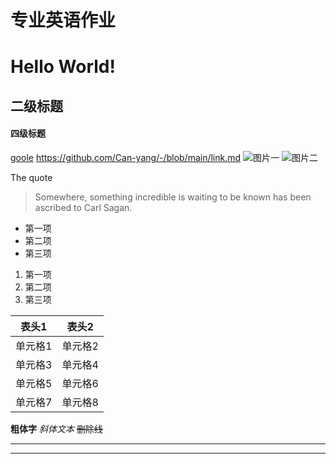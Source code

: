 # 专业英语作业
# Hello World!
## 二级标题
#### 四级标题
[goole](https://www.google.com.hk/?hl=zh-CN)
<https://github.com/Can-yang/-/blob/main/link.md>
![图片一](1.png)
![图片二](https://www.jlu.edu.cn/images/logo.jpg)

The quote 
>Somewhere, something incredible is waiting to be known
has been ascribed to Carl Sagan.
+ 第一项
+ 第二项
+ 第三项


1. 第一项
2. 第二项
3. 第三项



|  表头1   | 表头2  |
|  ----  | ----  |
| 单元格1  | 单元格2 |
| 单元格3  | 单元格4 |
| 单元格5  | 单元格6 |
| 单元格7  | 单元格8 |
**粗体字**
*斜体文本*
~~删除线~~

*****

- - -








